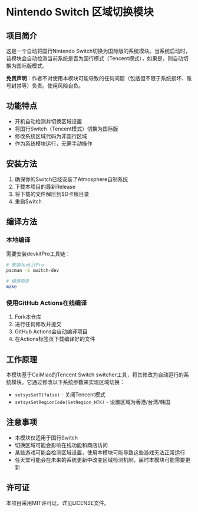 # Nintendo Switch 区域切换模块

## 项目简介

这是一个自动将国行Nintendo Switch切换为国际版的系统模块。当系统启动时，该模块会自动检测当前系统是否为国行模式（Tencent模式），如果是，则自动切换为国际版模式。

**免责声明**：作者不对使用本模块可能导致的任何问题（包括但不限于系统损坏、账号封禁等）负责。使用风险自负。

## 功能特点

- 开机自动检测并切换区域设置
- 将国行Switch（Tencent模式）切换为国际版
- 修改系统区域代码为非国行区域
- 作为系统模块运行，无需手动操作

## 安装方法

1. 确保你的Switch已经安装了Atmosphere自制系统
2. 下载本项目的最新Release
3. 将下载的文件解压到SD卡根目录
4. 重启Switch

## 编译方法

### 本地编译

需要安装devkitPro工具链：

```bash
# 安装devkitPro
pacman -S switch-dev

# 编译项目
make
```

### 使用GitHub Actions在线编译

1. Fork本仓库
2. 进行任何修改并提交
3. GitHub Actions会自动编译项目
4. 在Actions标签页下载编译好的文件

## 工作原理

本模块基于CaiMiao的Tencent Switch switcher工具，将其修改为自动运行的系统模块。它通过修改以下系统参数来实现区域切换：

- `setsysSetT(false)` - 关闭Tencent模式
- `setsysSetRegionCode(SetRegion_HTK)` - 设置区域为香港/台湾/韩国

## 注意事项

- 本模块仅适用于国行Switch
- 切换区域可能会影响在线功能和商店访问
- 某些游戏可能会检测区域设置，使用本模块可能导致这些游戏无法正常运行
- 任天堂可能会在未来的系统更新中改变区域检测机制，届时本模块可能需要更新

## 许可证

本项目采用MIT许可证。详见LICENSE文件。